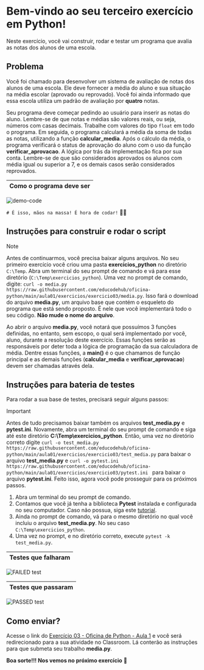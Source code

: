 # Bem-vindo ao seu terceiro exercício em Python!

Neste exercício, você vai construir, rodar e testar um programa que avalia as notas dos alunos de uma escola.

## Problema
Você foi chamado para desenvolver um sistema de avaliação de notas dos alunos de uma escola. Ele deve fornecer a média do aluno e sua situação na média escolar (aprovado ou reprovado). Você foi ainda informado que essa escola utiliza um padrão de avaliação por **quatro** notas.

Seu programa deve começar pedindo ao usuário para inserir as notas do aluno. Lembre-se de que notas e médias são valores reais, ou seja, números com casas decimais. Trabalhe com valores do tipo `float` em todo o programa. Em seguida, o programa calculará a média da soma de todas as notas, utilizando a função **calcular_media**. Após o cálculo da média, o programa verificará o status de aprovação do aluno com o uso da função **verificar_aprovacao**. A lógica por trás da implementação fica por sua conta. Lembre-se de que são considerados aprovados os alunos com média igual ou superior a 7, e os demais casos serão considerados reprovados.

| **Como o programa deve ser** |
|------------------------------|
![demo-code](https://github.com/cavalcantgus/oficina-de-python/assets/142106838/07931736-293e-40d5-a6a8-7ce554ba6081)

`# É isso, mãos na massa! É hora de codar!` 👨‍💻

## Instruções para construir e rodar o script
> [!NOTE]
> Antes de continuarmos, você precisa baixar alguns arquivos. No seu primeiro exercício você criou uma pasta **exercicios_python** no diretório `C:\Temp`. Abra um terminal do seu prompt de comando e vá para esse diretório (`C:\Temp\exercicios_python`). Uma vez no prompt de comando, digite: `curl -o media.py https://raw.githubusercontent.com/educodehub/oficina-python/main/aula01/exercicios/exercicio03/media.py`. Isso fará o download do arquivo **media.py**, um arquivo base que contém o esqueleto do programa que está sendo proposto. É nele que você implementará todo o seu código. **Não mude o nome do arquivo**. 

Ao abrir o arquivo **media.py**, você notará que possuímos 3 funções definidas, no entanto, sem escopo, o qual será implementado por você, aluno, durante a resolução deste exercício. Essas funções serão as responsáveis por deter toda a lógica de programação da sua calculadora de média. Dentre essas funções, a **main()** é o que chamamos de função principal e as demais funções (**calcular_media** e **verificar_aprovacao**) devem ser chamadas através dela.

## Instruções para bateria de testes

Para rodar a sua base de testes, precisará seguir alguns passos:
> [!IMPORTANT]
> Antes de tudo precisamos baixar também os arquivos **test_media.py** e **pytest.ini**. Novamente, abra um terminal do seu prompt de comando e siga até este diretório **C:\Temp\exercicios_python**. Então, uma vez no diretório correto digite `curl -o test_media.py https://raw.githubusercontent.com/educodehub/oficina-python/main/aula01/exercicios/exercicio03/test_media.py` para baixar o arquivo **test_media.py** e `curl -o pytest.ini https://raw.githubusercontent.com/educodehub/oficina-python/main/aula01/exercicios/exercicio03/pytest.ini ` para baixar o arquivo **pytest.ini**. Feito isso, agora você pode prosseguir para os próximos passos.

1. Abra um terminal do seu prompt de comando.
2. Contamos que você já tenha a biblioteca **Pytest** instalada e configurada no seu computador. Caso não possua, siga este [tutorial](https://github.com/educodehub/oficina-python/blob/7687045011e7058f89afa1a526c5115dc4266b90/Instala%C3%A7%C3%A3o_pytest.md).
3. Ainda no prompt de comando, vá para o mesmo diretório no qual você incluiu o arquivo **test_media.py**. No seu caso `C:\Temp\exercicios_python`.
4. Uma vez no prompt, e no diretório correto, execute `pytest -k test_media.py`.

| **Testes que falharam** |
|-------------------------|
![FAILED test](https://github.com/cavalcantgus/oficina-de-python/assets/142106838/dee2cb0d-4eee-4c1f-b9ab-f85004138294)


| **Testes que passaram** |
|-------------------------|
![PASSED test](https://github.com/cavalcantgus/oficina-de-python/assets/142106838/b065be28-7ae9-4162-b139-f8b4b963c25e)

## Como enviar?

Acesse o link do [Exercício 03 - Oficina de Python - Aula 1](https://classroom.google.com/c/Njc1ODQ0MDM4MTU5/a/Njc1OTgxMzQ2MTQy/details) e você será redirecionado para a sua atividade no Classroom. Lá conterão as instruções para que submeta seu trabalho **media.py**. 

**Boa sorte!!! Nos vemos no próximo exercício** 👋
